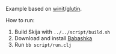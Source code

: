 Example based on [winit](https://github.com/rust-windowing/winit)/[glutin](https://github.com/rust-windowing/glutin/).

How to run:

1. Build Skija with `../../script/build.sh`
2. Download and install [Babashka](https://github.com/babashka/babashka)
3. Run `bb script/run.clj`